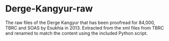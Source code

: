 # Derge-Kangyur-raw
The raw files of the Derge Kangyur that has been proofread for 84,000, TBRC and SOAS by Esukhia in 2013.
Extracted from the xml files from TBRC and renamed to match the content using the included Python script.
